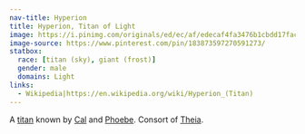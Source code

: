 ```yaml
---
nav-title: Hyperion
title: Hyperion, Titan of Light
image: https://i.pinimg.com/originals/ed/ec/af/edecaf4fa3476b1cbdd17fac0f47c6a2.jpg
image-source: https://www.pinterest.com/pin/183873597270591273/
statbox:
  race: [titan (sky), giant (frost)]
  gender: male
  domains: Light
links:
  - Wikipedia|https://en.wikipedia.org/wiki/Hyperion_(Titan)
---
```


A [titan](../creatures/titans) known by [Cal](../dossiers/cal) and [Phoebe](../dossiers/phoebe). Consort of [Theia](theia).
